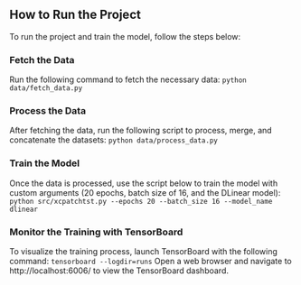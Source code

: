 ## How to Run the Project
To run the project and train the model, follow the steps below:

### Fetch the Data
Run the following command to fetch the necessary data:
`python data/fetch_data.py`

### Process the Data
After fetching the data, run the following script to process, merge, and concatenate the datasets:
`python data/process_data.py`

### Train the Model
Once the data is processed, use the script below to train the model with custom arguments (20 epochs, batch size of 16, and the DLinear model):
`python src/xcpatchtst.py --epochs 20 --batch_size 16 --model_name dlinear`

### Monitor the Training with TensorBoard
To visualize the training process, launch TensorBoard with the following command:
`tensorboard --logdir=runs`
Open a web browser and navigate to http://localhost:6006/ to view the TensorBoard dashboard.